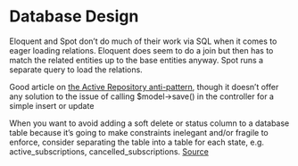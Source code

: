 # Database Design

Eloquent and Spot don’t do much of their work via SQL when it comes to eager loading relations. Eloquent does seem to do a join but then has to match the related entities up to the base entities anyway. Spot runs a separate query to load the relations.

Good article on [the Active Repository anti-pattern](https://adamwathan.me/2015/02/14/active-repository-is-an-anti-pattern/), though it doesn’t offer any solution to the issue of calling $model->save() in the controller for a simple insert or update

When you want to avoid adding a soft delete or status column to a database table because it’s going to make constraints inelegant and/or fragile to enforce, consider separating the table into a table for each state, e.g. active_subscriptions, cancelled_subscriptions. [Source](https://richarddingwall.name/2009/11/20/the-trouble-with-soft-delete/)
